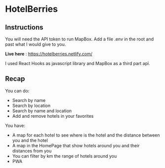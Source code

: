 # HotelBerries

## Instructions
You will need the API token to run MapBox. Add a file .env in the root and past what I would give to you.

**Live here** : https://hotelberries.netlify.com/

I used React Hooks as javascript library and MapBox as a third part api.

## Recap

You can do:
- Search by name
- Search by location
- Search by name and location
- Add and remove hotels in your favorites

You have:
- A map for each hotel to see where is the hotel and the distance between you and the hotel
- A map in the HomePage that show hotels around you and their distances from you
- You can filter by km the range of hotels around you
- PWA